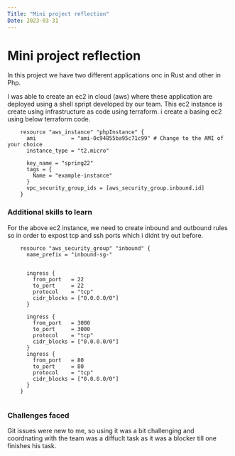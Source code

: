 ```yaml
---
Title: "Mini project reflection"
Date: 2023-03-31
---
```


<h1> Mini project reflection</h1>
  
  <p> In this project we have two different applications onc in Rust and other in Php. </p>
  
  <p> I was able to create an ec2 in cloud (aws) where these application are deployed using a shell spript developed by our team. 
   This ec2 instance is create using infrastructure as code using terraform.
    i create a basing ec2 using below terraform code.
  </p>
  
```
    resource "aws_instance" "phpInstance" {
      ami           = "ami-0c94855ba95c71c99" # Change to the AMI of your choice
      instance_type = "t2.micro"

      key_name = "spring22"
      tags = {
        Name = "example-instance"
      }
      vpc_security_group_ids = [aws_security_group.inbound.id]
    }

```
    
    
 <h3> Additional skills to learn </h3>
    
 <p> For the above ec2 instance, we need to create inbound and outbound rules so in order to expost tcp and ssh ports which i didnt try out before.</p>
   
   
```
    resource "aws_security_group" "inbound" {
      name_prefix = "inbound-sg-"


      ingress {
        from_port   = 22
        to_port     = 22
        protocol    = "tcp"
        cidr_blocks = ["0.0.0.0/0"]
      }

      ingress {
        from_port   = 3000
        to_port     = 3000
        protocol    = "tcp"
        cidr_blocks = ["0.0.0.0/0"]
      }
      ingress {
        from_port   = 80
        to_port     = 80
        protocol    = "tcp"
        cidr_blocks = ["0.0.0.0/0"]
      }
    }
   
```
  
    
<h3> Challenges faced</h3>
    <p> Git issues were new to me, so using it was a bit challenging and coordnating with the team was a diffuclt task as it was a blocker till one finishes his task.<p>

